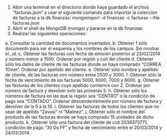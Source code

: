 1. Abrir una terminal en el directorio donde haya guardado el archivo “facturas.json” y usar el
siguiente comando para importar la colección de facturas a la db finanzas:
mongoimport -d finanzas -c facturas --file facturas.json
2. Abrir el shell de MongoDB (mongo) y pararse en la db finanzas:
3. Realizar las siguientes operaciones:

 a. Consultar la cantidad de documentos insertados.
 b. Obtener 1 sólo documento para ver el esquema y los nombres de los campos. Sin
mostrar el _id.
 c. Obtener las facturas con fecha de emisión posterior al 23/02/2014 y número menor
a 1500. Ordenar por región y cuit del cliente
 d. Obtener sólo los datos de cliente de las facturas donde se haya comprado
“CORREA 10mm”. Ordenar por apellido del cliente.
 e. Obtener sólo nombre y apellido de cliente, de las facturas con número entre 2500
y 3000.
 f. Obtener sólo la fecha de vencimiento de las facturas 5000, 6000, 7000 y 8000.
 g. Obtener las facturas de los clientes cuyo apellido comience con Z. Ordenar por
número de factura y devolver solo las primeras 5.
 h. Obtener sólo los números de factura en las que la región sea “CENTRO” o la
condición de pago sea “CONTADO”. Ordenar descendentemente por número de
factura y devolver de la 5 a la 10.
 i. Obtener las facturas de todos los clientes que no sean de apellido “Zavasi” ni
“Malinez”.
 j. Obtener sólo el nombre del producto de las facturas donde se haya comprado 15
unidades de dicho producto.
 k. Obtener sólo una factura del cliente de cuit 2038373771, condición de pago “30 Ds
FF” y fecha de vencimiento entre el 20/03/2014 y 24/03/2014.
